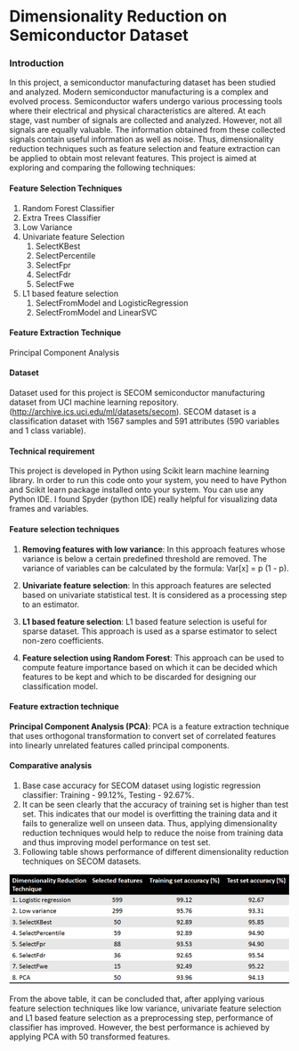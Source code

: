 # Dimensionality Reduction on Semiconductor Dataset

### Introduction

In this project, a semiconductor manufacturing dataset has been studied and analyzed. 
Modern semiconductor manufacturing is a complex and evolved process. Semiconductor wafers undergo various processing tools where their electrical and physical characteristics are altered. At each stage, vast number of signals are collected and analyzed. However, not all signals are equally valuable. The information obtained from these collected signals contain useful information as well as noise. Thus, dimensionality reduction techniques such as feature selection and feature extraction can be applied to obtain most relevant features. This project is aimed at exploring and comparing the following techniques:

#### Feature Selection Techniques
1. Random Forest Classifier
1. Extra Trees Classifier
1. Low Variance
1. Univariate feature Selection
	1. SelectKBest
	1. SelectPercentile
	1. SelectFpr
	1. SelectFdr
	1. SelectFwe
1. L1 based feature selection
	1. SelectFromModel and LogisticRegression
	1. SelectFromModel and LinearSVC

#### Feature Extraction Technique
Principal Component Analysis

#### Dataset

Dataset used for this project is SECOM semiconductor manufacturing dataset from UCI machine learning repository. (http://archive.ics.uci.edu/ml/datasets/secom). SECOM dataset is a classification dataset with 1567 samples and 591 attributes (590 variables and 1 class variable).

#### Technical requirement

This project is developed in Python using Scikit learn machine learning library. In order to run this code onto your system, you need to have Python and Scikit learn package installed onto your system. You can use any Python IDE. I found Spyder (python IDE) really helpful for visualizing data frames and variables. 

#### Feature selection techniques

1. **Removing features with low variance**: In this approach features whose variance is below a certain predefined threshold are removed. The variance of variables can be calculated by the formula: Var[x] = p (1 - p).

2. **Univariate feature selection**: In this approach features are selected based on univariate statistical test. It is considered as a processing step to an estimator. 

3. **L1 based feature selection**: L1 based feature selection is useful for sparse dataset. This approach is used as a sparse estimator to select non-zero coefficients.

4. **Feature selection using Random Forest**: This approach can be used to compute feature importance based on which it can be decided which features to be kept and which to be discarded for designing our classification model.

#### Feature extraction technique
**Principal Component Analysis (PCA)**: 
PCA is a feature extraction technique that uses orthogonal transformation to convert set of correlated features into linearly unrelated features called principal components.



#### Comparative analysis

1. Base case accuracy for SECOM dataset using logistic regression classifier: Training - 99.12%, Testing - 92.67%.
2. It can be seen clearly that the accuracy of training set is higher than test set. This indicates that our model is overfitting the training data and it fails to generalize well on unseen data. Thus, applying dimensionality reduction techniques would help to reduce the noise from training data and thus improving model performance on test set.
3. Following table shows performance of different dimensionality reduction techniques on SECOM datasets.

![ Comparison](summary_table.png)


From the above table, it can be concluded that, after applying various feature selection techniques like low variance, univariate feature selection and L1 based feature selection as a preprocessing step, performance of classifier has improved. However, the best performance is achieved by applying PCA with 50 transformed features.
 


